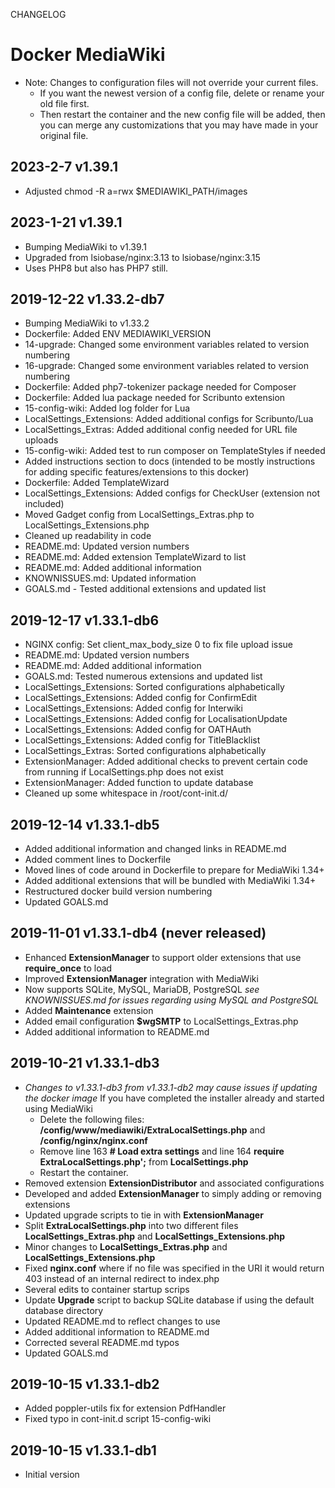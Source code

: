 CHANGELOG

# Docker MediaWiki

- Note: Changes to configuration files will not override your current files.
  - If you want the newest version of a config file, delete or rename your old file first.
  - Then restart the container and the new config file will be added, then you can merge any customizations that you may have made in your original file.

## 2023-2-7 v1.39.1

- Adjusted chmod -R a=rwx $MEDIAWIKI_PATH/images

## 2023-1-21 v1.39.1

- Bumping MediaWiki to v1.39.1
- Upgraded from lsiobase/nginx:3.13 to lsiobase/nginx:3.15
- Uses PHP8 but also has PHP7 still.

## 2019-12-22 v1.33.2-db7

- Bumping MediaWiki to v1.33.2
- Dockerfile: Added ENV MEDIAWIKI_VERSION
- 14-upgrade: Changed some environment variables related to version numbering
- 16-upgrade: Changed some environment variables related to version numbering
- Dockerfile: Added php7-tokenizer package needed for Composer
- Dockerfile: Added lua package needed for Scribunto extension
- 15-config-wiki: Added log folder for Lua
- LocalSettings_Extensions: Added additional configs for Scribunto/Lua
- LocalSettings_Extras: Added additional config needed for URL file uploads
- 15-config-wiki: Added test to run composer on TemplateStyles if needed
- Added instructions section to docs (intended to be mostly instructions for adding specific features/extensions to this docker)
- Dockerfile: Added TemplateWizard
- LocalSettings_Extensions: Added configs for CheckUser (extension not included)
- Moved Gadget config from LocalSettings_Extras.php to LocalSettings_Extensions.php
- Cleaned up readability in code
- README.md: Updated version numbers
- README.md: Added extension TemplateWizard to list
- README.md: Added additional information
- KNOWNISSUES.md: Updated information
- GOALS.md - Tested additional extensions and updated list

## 2019-12-17 v1.33.1-db6

- NGINX config: Set client_max_body_size 0 to fix file upload issue
- README.md: Updated version numbers
- README.md: Added additional information
- GOALS.md: Tested numerous extensions and updated list
- LocalSettings_Extensions: Sorted configurations alphabetically
- LocalSettings_Extensions: Added config for ConfirmEdit
- LocalSettings_Extensions: Added config for Interwiki
- LocalSettings_Extensions: Added config for LocalisationUpdate
- LocalSettings_Extensions: Added config for OATHAuth
- LocalSettings_Extensions: Added config for TitleBlacklist
- LocalSettings_Extras: Sorted configurations alphabetically
- ExtensionManager: Added additional checks to prevent certain code from running if LocalSettings.php does not exist
- ExtensionManager: Added function to update database
- Cleaned up some whitespace in /root/cont-init.d/

## 2019-12-14 v1.33.1-db5

- Added additional information and changed links in README.md
- Added comment lines to Dockerfile
- Moved lines of code around in Dockerfile to prepare for MediaWiki 1.34+
- Added additional extensions that will be bundled with MediaWiki 1.34+
- Restructured docker build version numbering
- Updated GOALS.md

## 2019-11-01 v1.33.1-db4 (never released)

- Enhanced **ExtensionManager** to support older extensions that use **require_once** to load
- Improved **ExtensionManager** integration with MediaWiki
- Now supports SQLite, MySQL, MariaDB, PostgreSQL _see KNOWNISSUES.md for issues regarding using MySQL and PostgreSQL_
- Added **Maintenance** extension
- Added email configuration **$wgSMTP** to LocalSettings_Extras.php
- Added additional information to README.md

## 2019-10-21 v1.33.1-db3

- _Changes to v1.33.1-db3 from v1.33.1-db2 may cause issues if updating the docker image_
  If you have completed the installer already and started using MediaWiki
  - Delete the following files: **/config/www/mediawiki/ExtraLocalSettings.php** and **/config/nginx/nginx.conf**
  - Remove line 163 **# Load extra settings** and line 164 **require ExtraLocalSettings.php';** from **LocalSettings.php**
  - Restart the container.
- Removed extension **ExtensionDistributor** and associated configurations
- Developed and added **ExtensionManager** to simply adding or removing extensions
- Updated upgrade scripts to tie in with **ExtensionManager**
- Split **ExtraLocalSettings.php** into two different files **LocalSettings_Extras.php** and **LocalSettings_Extensions.php**
- Minor changes to **LocalSettings_Extras.php** and **LocalSettings_Extensions.php**
- Fixed **nginx.conf** where if no file was specified in the URI it would return 403 instead of an internal redirect to index.php
- Several edits to container startup scrips
- Update **Upgrade** script to backup SQLite database if using the default database directory
- Updated README.md to reflect changes to use
- Added additional information to README.md
- Corrected several README.md typos
- Updated GOALS.md

## 2019-10-15 v1.33.1-db2

- Added poppler-utils fix for extension PdfHandler
- Fixed typo in cont-init.d script 15-config-wiki

## 2019-10-15 v1.33.1-db1

- Initial version
